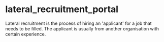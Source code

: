 # lateral_recruitment_portal
 Lateral recruitment is the process of hiring an 'applicant' for a job that needs to be filled. The applicant is usually from another organisation with certain experience.
